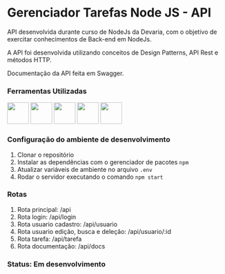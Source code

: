 # Gerenciador Tarefas Node JS - API

 API desenvolvida durante curso de NodeJs da Devaria, com o objetivo de exercitar conhecimentos de Back-end em NodeJs.
 
 A API foi desenvolvida utilizando conceitos de Design Patterns, API Rest e métodos HTTP.
 
 Documentação da API feita em Swagger.
 

 ### Ferramentas Utilizadas
<div>
<img src="https://cdn.jsdelivr.net/gh/devicons/devicon/icons/git/git-original.svg" width="50px" height="50px" /> <img src="https://user-images.githubusercontent.com/105378159/188524475-83652b5c-76fa-444e-8c10-faed1d113d7b.png" width="50px" height="50px" /> <img src="https://cdn.jsdelivr.net/gh/devicons/devicon/icons/vscode/vscode-original.svg" width="50px" height="50px" /> <img src="https://cdn.jsdelivr.net/gh/devicons/devicon/icons/nodejs/nodejs-original.svg" width="50px" height="50px"/> <img src="https://cdn.jsdelivr.net/gh/devicons/devicon/icons/mongodb/mongodb-plain-wordmark.svg" width="50px" height="50px" />
</div>

 ### Configuração do ambiente de desenvolvimento

 1. Clonar o repositório
 1. Instalar as dependências com o gerenciador de pacotes `npm`
 1. Atualizar variáveis de ambiente no arquivo `.env`
 1. Rodar o servidor executando o comando `npm start`
 
 ### Rotas
 
 1. Rota principal: /api
 1. Rota login: /api/login
 1. Rota usuario cadastro: /api/usuario
 1. Rota usuario edição, busca e deleção: /api/usuario/:id
 1. Rota tarefa: /api/tarefa
 1. Rota documentação: /api/docs
 
 ### Status: Em desenvolvimento
